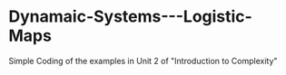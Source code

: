 # Dynamaic-Systems---Logistic-Maps
Simple Coding of the examples in Unit 2 of "Introduction to Complexity"
